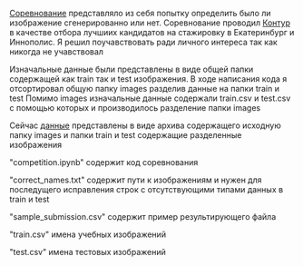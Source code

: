 [Соревнование](https://www.kaggle.com/competitions/generated-or-not) представляло из себя попытку определить было ли изображение сгенерированно или нет. Соревнование проводил [Контур](https://kontur.ru/) в качестве отбора лучшиих кандидатов на стажировку в Екатеринбург и Иннополис. Я решил поучавствовать ради личного интереса так как никогда не учавствовал

Изначальные данные были представлены в виде общей папки содержащей как train так и test изображения. В ходе написания кода я отсортировал общую папку images разделив данные на папки train и test
Помимо images изначальные данные содержали train.csv и test.csv с помощью которых и производилось разделение папки images

Сейчас [данные](https://drive.google.com/file/d/14DOaDLd0g8ft0pBWGKXfhNU4lRzB-Urs/view?usp=drive_link) представлены в виде архива содержащего исходную папку images и папки train и test содержащие разделенные изображения

"competition.ipynb" содержит код соревнования

"correct_names.txt" содержит пути к изображениям и нужен для последущего исправления строк с отсутствующими типами данных в train и test

"sample_submission.csv" содержит пример результирующего файла

"train.csv" имена учебных изображений

"test.csv" имена тестовых изображений
